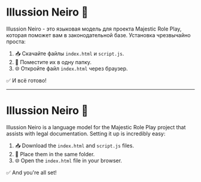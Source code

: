 # Illussion Neiro 🚀

Illussion Neiro - это языковая модель для проекта Majestic Role Play, которая поможет вам в законодательной базе. Установка чрезвычайно проста:

1. 📥 Скачайте файлы `index.html` и `script.js`.
2. 📂 Поместите их в одну папку.
3. 🌐 Откройте файл `index.html` через браузер.

✅ И всё готово!

---

# Illussion Neiro 🌟

Illussion Neiro is a language model for the Majestic Role Play project that assists with legal documentation. Setting it up is incredibly easy:

1. 📥 Download the `index.html` and `script.js` files.
2. 📂 Place them in the same folder.
3. 🌐 Open the `index.html` file in your browser.

✅ And you're all set!
